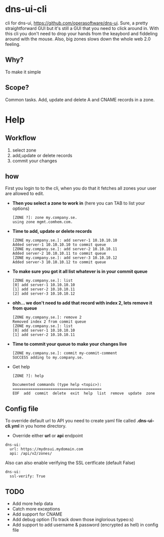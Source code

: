 # dns-ui-cli
cli for dns-ui, https://github.com/operasoftware/dns-ui. Sure, a pretty straightforward GUI but it's still a GUI that you need to click around in. With this cli you don't need to drop your hands from the keaybord and fiddeling around with the mouse. Also, big zones slows down the whole web 2.0 feeling.

## Why?
To make it simple

## Scope?
Common tasks. Add, update and delete A and CNAME records in a zone.

# Help
## Workflow
1. select zone
2. add,update or delete records
3. commit your changes

## how
First you login to to the cli, when you do that it fetches all zones your user are allowed to edit. 
- **Then you select a zone to work in** (here you can TAB to list your options)
  ```
  [ZONE ?]: zone my.company.se. 
  using zone mgmt.comhem.com.
  ```
- **Time to add, update or delete records**
  ```
  [ZONE my.company.se.]: add server-1 10.10.10.10
  Added server-1 10.10.10.10 to commit queue
  [ZONE my.company.se.]: add server-2 10.10.10.11
  Added server-2 10.10.10.11 to commit queue
  [ZONE my.company.se.]: add server-3 10.10.10.12
  Added server-3 10.10.10.12 to commit queue
  ```
- **To make sure you got it all list whatever is in your commit queue**
  ```
  [ZONE my.company.se.]: list
  [0] add server-1 10.10.10.10
  [1] add server-2 10.10.10.11
  [2] add server-3 10.10.10.12
  ```
- **ohh... we don't need to add that record with index 2, lets remove it from queue**
  ```
  [ZONE my.company.se.]: remove 2
  Removed index 2 from commit queue
  [ZONE my.company.se.]: list
  [0] add server-1 10.10.10.10
  [1] add server-2 10.10.10.11
  ```
- **Time to commit your queue to make your changes live**
  ```
  [ZONE my.company.se.]: commit my-commit-comment
  SUCCESS adding to my.company.se.
  ```
  
- Get help
  ```
  [ZONE ?]: help

  Documented commands (type help <topic>):
  ========================================
  EOF  add  commit  delete  exit  help  list  remove  update  zone
  ```
## Config file

To override default url to API you need to create yaml file called **.dns-ui-cli.yml** in you home directory.

* Override either **url** or **api** endpoint

```
dns-ui:
  url: https://mydnsui.mydomain.com
  api: /api/v2/zones/

```
Also can also enable verifying the SSL certficate (default False)

```
dns-ui:
  ssl-verify: True

```

## TODO

- Add more help data
- Catch more exceptions
- Add support for CNAME
- Add debug option (To track down those inglorious typeo:s)
- Add support to add username & password (encrypted as hell) in config file


